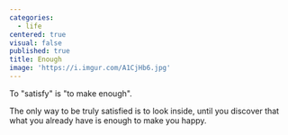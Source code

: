 ```yaml
---
categories:
  - life
centered: true
visual: false
published: true
title: Enough
image: 'https://i.imgur.com/A1CjHb6.jpg'
---
```

To "satisfy" 
is "to make enough". 

The only way 
to be truly satisfied 
is to look inside, 
until you discover 
that what you already have 
is enough to make you happy.

